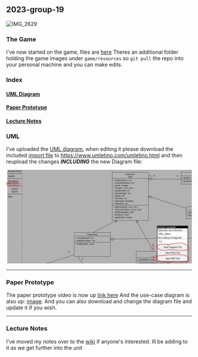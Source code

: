 ## 2023-group-19
![IMG_2629](https://user-images.githubusercontent.com/123096231/214071389-a1bf75ec-d29e-419d-9f30-5e83f7aa6fd6.jpg)

### The Game

I've now started on the game, files are [here](game/src/sectorstar) Theres an additional folder holding the game images under `game/resources` so `git pull` the repo into your personal machine and you can make edits.


### Index
#### [UML Diagram](#uml) 
#### [Paper Prototype](#paper-prototype)
#### [Lecture Notes](#lecture-notes)

### UML

I've uploaded the [UML diagram](game/UML/UML_Game.pdf), when editing it please download the included [import file](game/UML/UML_Game.uxf) to https://www.umletino.com/umletino.html and then reupload the changes _**INCLUDING**_ the new Diagram file:

![image](.resources/UML_instructions.JPG)

---
### Paper Prototype

The paper prototype video is now up [link here](ideas/paperprototype_link)
And the use-case diagram is also up: [image](usecase_diag/UCD_Starsector.pdf). And you can also download and change the diagram file and update it if you wish.

---

### Lecture Notes
I've moved my notes over to the [wiki](../../wiki) if anyone's interested. Ill be adding to it as we get further into the unit

